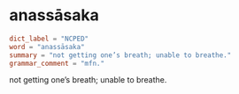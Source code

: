 # anassāsaka

``` toml
dict_label = "NCPED"
word = "anassāsaka"
summary = "not getting one’s breath; unable to breathe."
grammar_comment = "mfn."
```

not getting one’s breath; unable to breathe.

